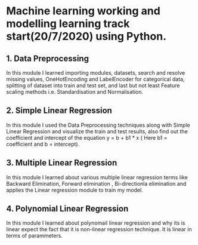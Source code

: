 # Machine learning working and modelling learning track start(20/7/2020) using Python.
## 1. Data Preprocessing
In this module I learned importing modules, datasets, search and resolve missing values, OneHotEncoding and LabelEncoder for categorical data, splitting of dataset into train and test set, and last but not least Feature scaling methods i.e. Standardisation and Normalisation.
## 2. Simple Linear Regression
In this module I used the Data Preprocessing techniques along with Simple Linear Regression and visualize the train and test results, also find out the coefficient and intercept of the equation y = b + b1 * x ( Here b1 = coefficient and b = intercept).
## 3. Multiple Linear Regression
In this module I learned about various multiple linear regression terms like Backward Elimination, Forward elimination , Bi-directionla elimination and applies the Linear regression module to train my model.
## 4. Polynomial Linear Regression
In this module I learned about polynomail linear regression and why its is linear expect the fact that it is non-linear regression technique. It is linear in terms of parammeters.
